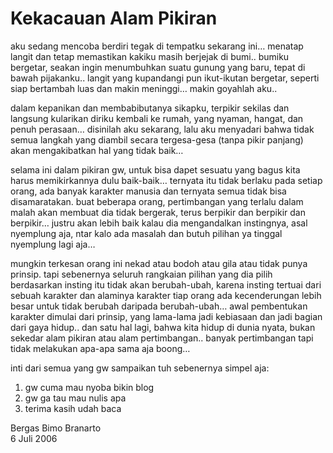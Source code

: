 # Kekacauan Alam Pikiran

aku sedang mencoba berdiri tegak di tempatku sekarang ini… menatap langit dan tetap memastikan kakiku masih berjejak di bumi.. bumiku bergetar, seakan ingin menumbuhkan suatu gunung yang baru, tepat di bawah pijakanku.. langit yang kupandangi pun ikut-ikutan bergetar, seperti siap bertambah luas dan makin meninggi… makin goyahlah aku..

dalam kepanikan dan membabibutanya sikapku, terpikir sekilas dan langsung kularikan diriku kembali ke rumah, yang nyaman, hangat, dan penuh perasaan… disinilah aku sekarang, lalu aku menyadari bahwa tidak semua langkah yang diambil secara tergesa-gesa (tanpa pikir panjang) akan mengakibatkan hal yang tidak baik…

selama ini dalam pikiran gw, untuk bisa dapet sesuatu yang bagus kita harus memikirkannya dulu baik-baik… ternyata itu tidak berlaku pada setiap orang, ada banyak karakter manusia dan ternyata semua tidak bisa disamaratakan. buat beberapa orang, pertimbangan yang terlalu dalam malah akan membuat dia tidak bergerak, terus berpikir dan berpikir dan berpikir… justru akan lebih baik kalau dia mengandalkan instingnya, asal nyemplung aja, ntar kalo ada masalah dan butuh pilihan ya tinggal nyemplung lagi aja…

mungkin terkesan orang ini nekad atau bodoh atau gila atau tidak punya prinsip. tapi sebenernya seluruh rangkaian pilihan yang dia pilih berdasarkan insting itu tidak akan berubah-ubah, karena insting tertuai dari sebuah karakter dan alaminya karakter tiap orang ada kecenderungan lebih besar untuk tidak berubah daripada berubah-ubah… awal pembentukan karakter dimulai dari prinsip, yang lama-lama jadi kebiasaan dan jadi bagian dari gaya hidup.. dan satu hal lagi, bahwa kita hidup di dunia nyata, bukan sekedar alam pikiran atau alam pertimbangan.. banyak pertimbangan tapi tidak melakukan apa-apa sama aja boong…

inti dari semua yang gw sampaikan tuh sebenernya simpel aja:
1. gw cuma mau nyoba bikin blog
2. gw ga tau mau nulis apa
3. terima kasih udah baca

Bergas Bimo Branarto  
6 Juli 2006